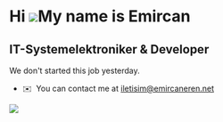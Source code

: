 Hi ![](https://user-images.githubusercontent.com/18350557/176309783-0785949b-9127-417c-8b55-ab5a4333674e.gif)My name is Emircan
===============================================================================================================================

IT-Systemelektroniker & Developer
--------------------------------------------------

We don't started this job yesterday.

* ✉️  You can contact me at [iletisim@emircaneren.net](mailto:iletisim@emircaneren.net)

<a href="https://www.twitter.com/emircanerennet" target="_blank" rel="noreferrer"><img
src="https://img.shields.io/twitter/follow/emircanerennet?logo=twitter&style=for-the-badge&color=3382ed&labelColor=1c1917"
/></a>




